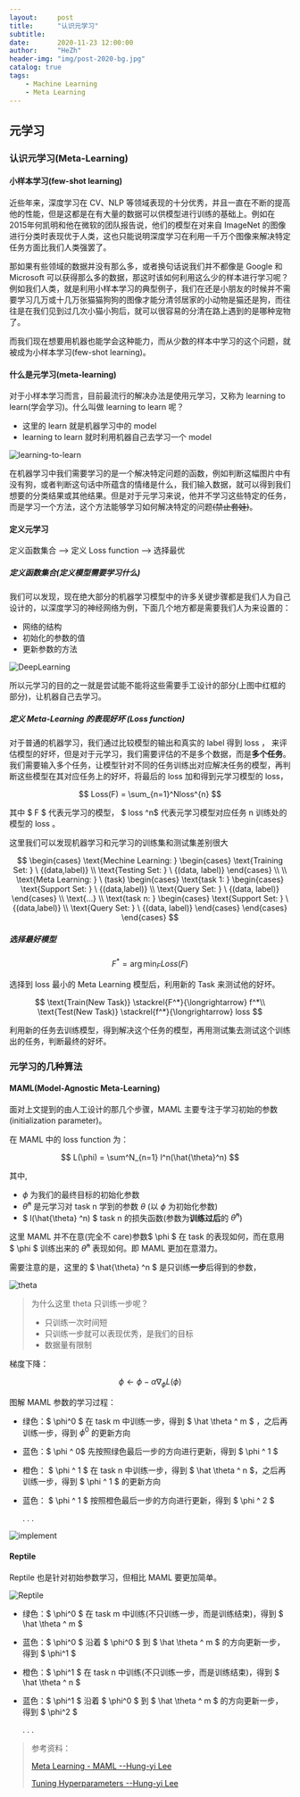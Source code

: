 ```yaml
---
layout:     post
title:      "认识元学习"
subtitle:   
date:       2020-11-23 12:00:00
author:     "HeZh"
header-img: "img/post-2020-bg.jpg"
catalog: true
tags:
    - Machine Learning
    - Meta Learning
---
```


## 元学习

### 认识元学习(Meta-Learning)

#### 小样本学习(few-shot learning)

近些年来，深度学习在 CV、NLP 等领域表现的十分优秀，并且一直在不断的提高他的性能，但是这都是在有大量的数据可以供模型进行训练的基础上。例如在2015年何凯明和他在微软的团队报告说，他们的模型在对来自 ImageNet 的图像进行分类时表现优于人类，这也只能说明深度学习在利用一千万个图像来解决特定任务方面比我们人类强罢了。

那如果有些领域的数据并没有那么多，或者换句话说我们并不都像是 Google 和 Microsoft 可以获得那么多的数据，那这时该如何利用这么少的样本进行学习呢？例如我们人类，就是利用小样本学习的典型例子，我们在还是小朋友的时候并不需要学习几万或十几万张猫猫狗狗的图像才能分清邻居家的小动物是猫还是狗，而往往是在我们见到过几次小猫小狗后，就可以很容易的分清在路上遇到的是哪种宠物了。

而我们现在想要用机器也能学会这种能力，而从少数的样本中学习的这个问题，就被成为小样本学习(few-shot learning)。

#### 什么是元学习(meta-learning)

对于小样本学习而言，目前最流行的解决办法是使用元学习，又称为 learning to learn(学会学习)。什么叫做 learning to learn 呢？

+ 这里的 learn 就是机器学习中的 model 
+ learning to learn 就时利用机器自己去学习一个 model

![learning-to-learn](/img/in-post/2020-11-23-What-is-Meta-Learning/learning-to-learn.png)

在机器学习中我们需要学习的是一个解决特定问题的函数，例如判断这幅图片中有没有狗，或者判断这句话中所蕴含的情绪是什么，我们输入数据，就可以得到我们想要的分类结果或其他结果。但是对于元学习来说，他并不学习这些特定的任务，而是学习一个方法，这个方法能够学习如何解决特定的问题~~(禁止套娃)~~。



#### 定义元学习

定义函数集合 --> 定义 Loss function --> 选择最优

##### 定义函数集合(定义模型需要学习什么)

我们可以发现，现在绝大部分的机器学习模型中的许多关键步骤都是我们人为自己设计的，以深度学习的神经网络为例，下面几个地方都是需要我们人为来设置的：

+ 网络的结构
+ 初始化的参数的值
+ 更新参数的方法

![DeepLearning](/img/in-post/2020-11-23-What-is-Meta-Learning/DeepLearning.png)

所以元学习的目的之一就是尝试能不能将这些需要手工设计的部分(上图中红框的部分)，让机器自己去学习。

##### 定义 Meta-Learning 的表现好坏 (Loss function)

对于普通的机器学习，我们通过比较模型的输出和真实的 label 得到 loss ， 来评估模型的好坏，但是对于元学习，我们需要评估的不是多个数据，而是**多个任务**。我们需要输入多个任务，让模型针对不同的任务训练出对应解决任务的模型，再判断这些模型在其对应任务上的好坏，将最后的 loss 加和得到元学习模型的 loss，

$$
Loss(F) = \sum_{n=1}^Nloss^{n}
$$

其中 $ F $ 代表元学习的模型， $ loss ^n$ 代表元学习模型对应任务 n 训练处的模型的 loss 。

这里我们可以发现机器学习和元学习的训练集和测试集差别很大

$$
\begin{cases}
	\text{Mechine Learning:  } 
	\begin{cases}
		\text{Training Set:  } \ {(data,label)}
		\\
		\text{Testing Set:  } \ {(data, label)}
	\end{cases}
	\\
	\\
    \text{Meta Learning:  } \ (task)
    	\begin{cases}
    		\text{task 1: } 	
    		\begin{cases}
                \text{Support Set:  } \ {(data,label)}
                \\
                \text{Query Set:  } \ {(data, label)}
               \end{cases}
    		\\
    		\text{...}
    		\\
    		\text{task n: } 
    				\begin{cases}
                        \text{Support Set:  } \ {(data,label)}
                        \\
                        \text{Query Set:  } \ {(data, label)}
                    \end{cases}
    	\end{cases}
\end{cases}
$$

##### 选择最好模型

$$
F^* = \arg\min_F Loss(F)
$$

选择到 loss 最小的 Meta Learning 模型后，利用新的 Task 来测试他的好坏。

$$
\text{Train(New Task)}  \stackrel{F^*}{\longrightarrow} f^*\\
\text{Test(New Task)} \stackrel{f^*}{\longrightarrow} loss
$$

利用新的任务去训练模型，得到解决这个任务的模型，再用测试集去测试这个训练出的任务，判断最终的好坏。

### 元学习的几种算法

#### MAML(Model-Agnostic Meta-Learning)

面对上文提到的由人工设计的那几个步骤，MAML 主要专注于学习初始的参数(initialization parameter)。

在 MAML 中的 loss function 为：

$$
L(\phi) = \sum^N_{n=1} l^n(\hat{\theta}^n)
$$

其中, 

+ $\phi$ 为我们的最终目标的初始化参数
+ $\hat{\theta} ^n$ 是元学习对 task n 学到的参数 $\theta$ (以 $\phi$ 为初始化参数)
+ $ l(\hat{\theta} ^n) $ task n 的损失函数(参数为**训练过后**的 $\hat{\theta} ^n$) 

这里 MAML  并不在意(完全不 care)参数$ \phi $ 在 task 的表现如何，而在意用 $ \phi $ 训练出来的 $\hat{\theta} ^n$ 表现如何。即 MAML 更加在意潜力。

需要注意的是，这里的 $ \hat{\theta} ^n $ 是只训练**一步**后得到的参数，

![theta](/img/in-post/2020-11-23-What-is-Meta-Learning/theta.png)

> 为什么这里 theta 只训练一步呢？
>
> + 只训练一次时间短
> + 只训练一步就可以表现优秀，是我们的目标
> + 数据量有限制

梯度下降：

$$
\phi \leftarrow \phi - \alpha \nabla_\phi L(\phi)
$$

图解 MAML 参数的学习过程：

+ 绿色：$ \phi^0 $ 在 task m 中训练一步，得到 $ \hat \theta ^ m $ ，之后再训练一步，得到 $\phi ^ 0$ 的更新方向

+ 蓝色：$ \phi ^ 0$ 先按照绿色最后一步的方向进行更新，得到 $ \phi ^ 1 $ 

+ 橙色： $ \phi ^ 1 $ 在 task n 中训练一步，得到 $ \hat \theta ^ n $，之后再训练一步，得到   $ \phi ^ 1 $ 的更新方向

+ 蓝色： $ \phi ^ 1 $ 按照橙色最后一步的方向进行更新，得到 $ \phi ^ 2 $

  . . .

![implement](/img/in-post/2020-11-23-What-is-Meta-Learning/implement.png)



#### Reptile

Reptile 也是针对初始参数学习，但相比 MAML 要更加简单。

![Reptile](/img/in-post/2020-11-23-What-is-Meta-Learning/reptile.png)

+ 绿色：$ \phi^0 $ 在 task m 中训练(不只训练一步，而是训练结束)，得到 $ \hat \theta ^ m $ 

+ 蓝色：$ \phi^0 $ 沿着 $ \phi^0 $ 到 $ \hat \theta ^ m $ 的方向更新一步，得到 $ \phi^1 $ 

+ 橙色：$ \phi^1 $ 在 task n 中训练(不只训练一步，而是训练结束)，得到 $ \hat \theta ^ n $ 

+ 蓝色：$ \phi^1 $ 沿着 $ \phi^0 $ 到 $ \hat \theta ^ m $ 的方向更新一步，得到 $ \phi^2 $ 

  . . . 





> 参考资料：
>
> [Meta Learning - MAML   --Hung-yi Lee](https://www.youtube.com/watch?v=EkAqYbpCYAc)
>
> [Tuning Hyperparameters   --Hung-yi Lee](https://www.youtube.com/watch?v=c10nxBcSH14) 